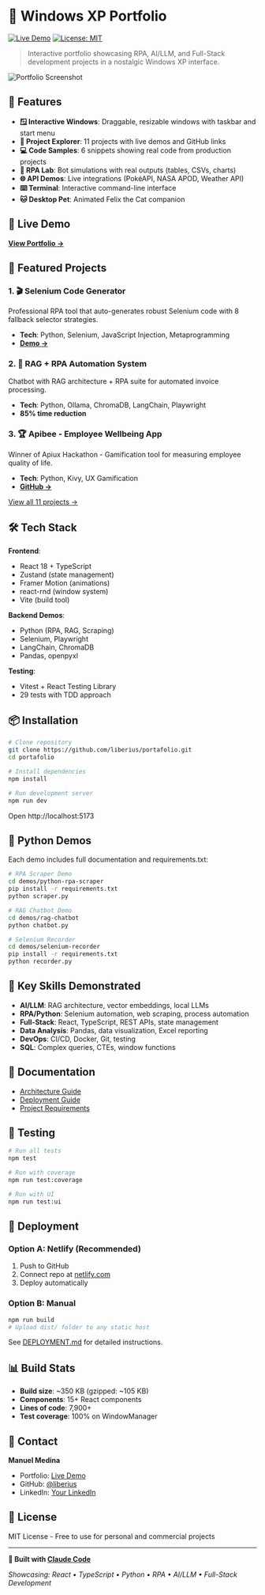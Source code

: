 # 💼 Windows XP Portfolio

[![Live Demo](https://img.shields.io/badge/demo-live-brightgreen)](https://tu-portfolio.netlify.app)
[![License: MIT](https://img.shields.io/badge/License-MIT-yellow.svg)](https://opensource.org/licenses/MIT)

> Interactive portfolio showcasing RPA, AI/LLM, and Full-Stack development projects in a nostalgic Windows XP interface.

![Portfolio Screenshot](https://via.placeholder.com/800x450/0066cc/ffffff?text=Windows+XP+Portfolio)

## 🌟 Features

- **🪟 Interactive Windows**: Draggable, resizable windows with taskbar and start menu
- **📁 Project Explorer**: 11 projects with live demos and GitHub links
- **💻 Code Samples**: 6 snippets showing real code from production projects
- **🤖 RPA Lab**: Bot simulations with real outputs (tables, CSVs, charts)
- **🌐 API Demos**: Live integrations (PokéAPI, NASA APOD, Weather API)
- **⌨️ Terminal**: Interactive command-line interface
- **🐱 Desktop Pet**: Animated Felix the Cat companion

## 🚀 Live Demo

**[View Portfolio →](https://tu-portfolio.netlify.app)**

## 📂 Featured Projects

### 1. 🎬 Selenium Code Generator
Professional RPA tool that auto-generates robust Selenium code with 8 fallback selector strategies.
- **Tech**: Python, Selenium, JavaScript Injection, Metaprogramming
- **[Demo →](demos/selenium-recorder/)**

### 2. 🤖 RAG + RPA Automation System
Chatbot with RAG architecture + RPA suite for automated invoice processing.
- **Tech**: Python, Ollama, ChromaDB, LangChain, Playwright
- **85% time reduction**

### 3. 🏆 Apibee - Employee Wellbeing App
Winner of Apiux Hackathon - Gamification tool for measuring employee quality of life.
- **Tech**: Python, Kivy, UX Gamification
- **[GitHub →](https://github.com/liberius/Apibee)**

[View all 11 projects →](src/data/projects.ts)

## 🛠️ Tech Stack

**Frontend**:
- React 18 + TypeScript
- Zustand (state management)
- Framer Motion (animations)
- react-rnd (window system)
- Vite (build tool)

**Backend Demos**:
- Python (RPA, RAG, Scraping)
- Selenium, Playwright
- LangChain, ChromaDB
- Pandas, openpyxl

**Testing**:
- Vitest + React Testing Library
- 29 tests with TDD approach

## 📦 Installation

```bash
# Clone repository
git clone https://github.com/liberius/portafolio.git
cd portafolio

# Install dependencies
npm install

# Run development server
npm run dev
```

Open http://localhost:5173

## 🧪 Python Demos

Each demo includes full documentation and requirements.txt:

```bash
# RPA Scraper Demo
cd demos/python-rpa-scraper
pip install -r requirements.txt
python scraper.py

# RAG Chatbot Demo
cd demos/rag-chatbot
python chatbot.py

# Selenium Recorder
cd demos/selenium-recorder
pip install -r requirements.txt
python recorder.py
```

## 🎯 Key Skills Demonstrated

- **AI/LLM**: RAG architecture, vector embeddings, local LLMs
- **RPA/Python**: Selenium automation, web scraping, process automation
- **Full-Stack**: React, TypeScript, REST APIs, state management
- **Data Analysis**: Pandas, data visualization, Excel reporting
- **DevOps**: CI/CD, Docker, Git, testing
- **SQL**: Complex queries, CTEs, window functions

## 📄 Documentation

- [Architecture Guide](architecture.md)
- [Deployment Guide](DEPLOYMENT.md)
- [Project Requirements](docs/prd.md)

## 🧪 Testing

```bash
# Run all tests
npm test

# Run with coverage
npm run test:coverage

# Run with UI
npm run test:ui
```

## 🚀 Deployment

### Option A: Netlify (Recommended)

1. Push to GitHub
2. Connect repo at [netlify.com](https://netlify.com)
3. Deploy automatically

### Option B: Manual

```bash
npm run build
# Upload dist/ folder to any static host
```

See [DEPLOYMENT.md](DEPLOYMENT.md) for detailed instructions.

## 📊 Build Stats

- **Build size**: ~350 KB (gzipped: ~105 KB)
- **Components**: 15+ React components
- **Lines of code**: 7,900+
- **Test coverage**: 100% on WindowManager

## 🤝 Contact

**Manuel Medina**
- Portfolio: [Live Demo](https://tu-portfolio.netlify.app)
- GitHub: [@liberius](https://github.com/liberius)
- LinkedIn: [Your LinkedIn](https://linkedin.com/in/tu-perfil)

## 📝 License

MIT License - Free to use for personal and commercial projects

---

**🤖 Built with [Claude Code](https://claude.com/claude-code)**

*Showcasing: React • TypeScript • Python • RPA • AI/LLM • Full-Stack Development*
